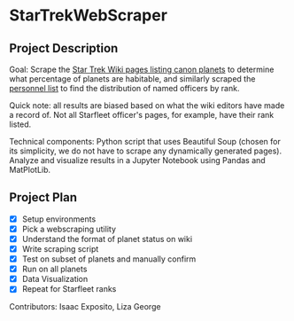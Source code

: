 # StarTrekWebScraper

## Project Description

Goal: Scrape the [Star Trek Wiki pages listing canon planets](https://memory-alpha.fandom.com/wiki/Category:Planets) to determine what percentage of planets are habitable, and similarly scraped the [personnel list](https://memory-alpha.fandom.com/wiki/Starfleet_personnel) to find the distribution of named officers by rank.

Quick note: all results are biased based on what the wiki editors have made a record of. Not all Starfleet officer's pages, for example, have their rank listed.

Technical components: Python script that uses Beautiful Soup (chosen for its simplicity, we do not have to scrape any dynamically generated pages). Analyze and visualize results in a Jupyter Notebook using Pandas and MatPlotLib.

## Project Plan

- [x] Setup environments
- [x] Pick a webscraping utility
- [x] Understand the format of planet status on wiki
- [x] Write scraping script
- [x] Test on subset of planets and manually confirm
- [x] Run on all planets
- [x] Data Visualization
- [x] Repeat for Starfleet ranks

Contributors: Isaac Exposito, Liza George
